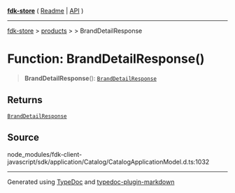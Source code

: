 [**fdk-store**](../../../README.md) ( [Readme](../../../README.md) \| [API](../../../API.md) )

---

[fdk-store](../../../API.md) > [products](../../README.md) > [<internal>](../README.md) > BrandDetailResponse

# Function: BrandDetailResponse()

> **BrandDetailResponse**(): [`BrandDetailResponse`](../type-aliases/type-alias.BrandDetailResponse.md)

## Returns

[`BrandDetailResponse`](../type-aliases/type-alias.BrandDetailResponse.md)

## Source

node_modules/fdk-client-javascript/sdk/application/Catalog/CatalogApplicationModel.d.ts:1032

---

Generated using [TypeDoc](https://typedoc.org/) and [typedoc-plugin-markdown](https://www.npmjs.com/package/typedoc-plugin-markdown)

